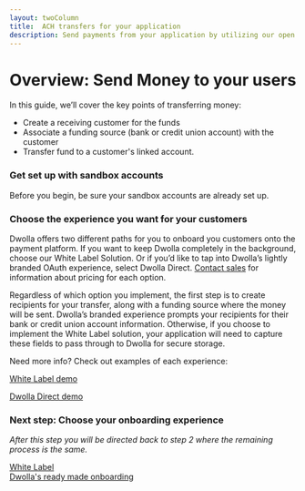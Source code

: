 ```yaml
---
layout: twoColumn
title:  ACH transfers for your application
description: Send payments from your application by utilizing our open API with no per transaction fees. 
---
```


# Overview: Send Money to your users

In this guide, we’ll cover the key points of transferring money:

<ul class="bullet">
    <li>Create a receiving customer for the funds</li>
    <li>Associate a funding source (bank or credit union account) with the customer </li>
    <li>Transfer fund to a customer's linked account.</li>
</ul>

### Get set up with sandbox accounts

Before you begin, be sure your sandbox accounts are already set up. 

### Choose the experience you want for your customers

Dwolla offers two different paths for you to onboard you customers onto the payment platform. If you want to keep Dwolla completely in the background, choose our White Label Solution. Or if you’d like to tap into Dwolla’s lightly branded OAuth experience, select Dwolla Direct. [Contact sales](https://www.dwolla.com/contact) for information about pricing for each option. 

Regardless of which option you implement, the first step is to create recipients for your transfer, along with a funding source where the money will be sent. Dwolla’s branded experience prompts your recipients for their bank or credit union account information. Otherwise, if you choose to implement the White Label solution, your application will need to capture these fields to pass through to Dwolla for secure storage.

Need more info? Check out examples of each experience: 

[White Label demo]()

[Dwolla Direct demo]()

### Next step: Choose your onboarding experience

*After this step you will be directed back to step 2 where the remaining process is the same.*

<nav class="decision-nav">
<div>
    <a href="01-white-label-onboarding.html">White Label</a>
</div>
<div>
    <a href="01-direct-onboarding.html">Dwolla's ready made onboarding</a>
</div>
</nav>